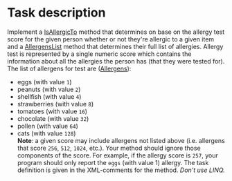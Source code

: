# Task description

Implement a [IsAllergicTo](AllergyScore/Allergies.cs#L27) method that determines on base on the allergy test score for the given person whether or not they're allergic to a given item and a [AllergensList](AllergyScore/Allergies.cs#L36) method that determines their full list of allergies. Allergy test is represented by a single numeric score which contains the information about all the allergies the person has (that they were tested for). The list of allergens for test are ([Allergens](AllergyScore/Allergens.cs#L6)):
- eggs (with value `1`)
- peanuts (with value `2`)
- shellfish (with value `4`)
- strawberries (with value `8`)
- tomatoes (with value `16`)
- chocolate (with value `32`)
- pollen (with value `64`)
- cats (with value `128`)     
**Note**: a given score may include allergens not listed above (i.e. allergens that score `256`, `512`, `1024`, etc.). Your method should ignore those components of the score. For example, if the allergy score is `257`, your program should only report the `eggs` (with value 1) allergy. The task definition is given in the XML-comments for the method. _Don't use LINQ._
